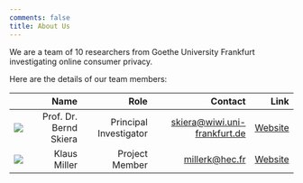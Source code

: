 ```yaml
---
comments: false
title: About Us
---
```


We are a team of 10 researchers from Goethe University Frankfurt investigating online consumer privacy. 

Here are the details of our team members:

|  | Name | Role | Contact | Link |
| ---: | ---: | ---: | ------: | ------: |
| ![](img/profile-bernd.png) |    Prof. Dr. Bernd Skiera |    Principal Investigator | skiera@wiwi.uni-frankfurt.de |       [Website](https://www.marketing.uni-frankfurt.de/en/professoren/skiera/prof-dr-bernd-skiera.html) |
| ![](img/profile-klaus.png) |    Klaus Miller |    Project Member |       millerk@hec.fr |       [Website](https://www.marketing.uni-frankfurt.de/en/professoren/miller/prof-dr-klaus-miller.html) |
